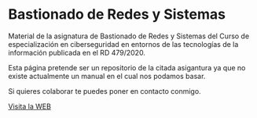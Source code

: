 # Bastionado de Redes y Sistemas

Material de la asignatura de Bastionado de Redes y Sistemas del Curso de especialización en ciberseguridad en entornos de las tecnologías de la información publicada en el RD 479/2020.

Esta página pretende ser un repositorio de la citada asigantura ya que no existe actualmente un manual en el cual nos podamos basar.

Si quieres colaborar te puedes poner en contacto conmigo.

[Visita la WEB](https://jjps.github.io/Bastionado/)